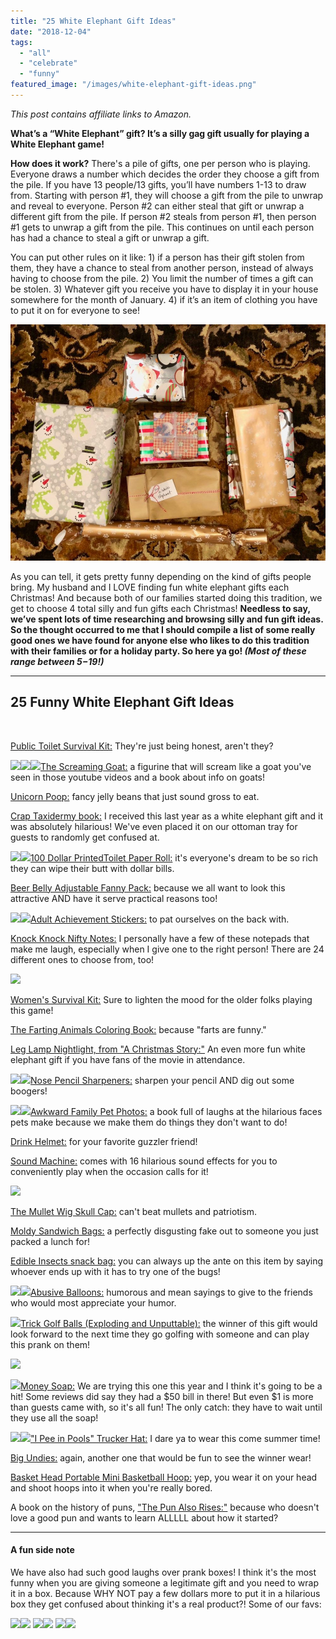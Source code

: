 ```yaml
---
title: "25 White Elephant Gift Ideas"
date: "2018-12-04"
tags:
  - "all"
  - "celebrate"
  - "funny"
featured_image: "/images/white-elephant-gift-ideas.png"
---
```


_This post contains affiliate links to Amazon._

**What’s a “White Elephant” gift? It’s a silly gag gift usually for playing a White Elephant game!**

**How does it work?** There's a pile of gifts, one per person who is playing. Everyone draws a number which decides the order they choose a gift from the pile. If you have 13 people/13 gifts, you’ll have numbers 1-13 to draw from. Starting with person #1, they will choose a gift from the pile to unwrap and reveal to everyone. Person #2 can either steal that gift or unwrap a different gift from the pile. If person #2 steals from person #1, then person #1 gets to unwrap a gift from the pile. This continues on until each person has had a chance to steal a gift or unwrap a gift.

You can put other rules on it like: 1) if a person has their gift stolen from them, they have a chance to steal from another person, instead of always having to choose from the pile. 2) You limit the number of times a gift can be stolen. 3) Whatever gift you receive you have to display it in your house somewhere for the month of January. 4) if it’s an item of clothing you have to put it on for everyone to see!

![](/images/IMG_1257.jpg)

As you can tell, it gets pretty funny depending on the kind of gifts people bring. My husband and I LOVE finding fun white elephant gifts each Christmas! And because both of our families started doing this tradition, we get to choose 4 total silly and fun gifts each Christmas! **Needless to say, we’ve spent lots of time researching and browsing silly and fun gift ideas. So the thought occurred to me that I should compile a list of some really good ones we have found for anyone else who likes to do this tradition with their families or for a holiday party. So here ya go! _(Most of these range between $5-$19!)_**

* * *

## 25 Funny White Elephant Gift Ideas

 

[Public Toilet Survival Kit:](https://amzn.to/2Qwd5U4) They're just being honest, aren't they?

[![](//ws-na.amazon-adsystem.com/widgets/q?_encoding=UTF8&ASIN=B0058KKUDO&Format=_SL160_&ID=AsinImage&MarketPlace=US&ServiceVersion=20070822&WS=1&tag=freshlymarrie-20)](https://www.amazon.com/Accoutrements-Public-Toilet-Survival-Kit/dp/B0058KKUDO/ref=as_li_ss_il?s=toys-and-games&ie=UTF8&qid=1543367477&sr=1-66&keywords=white+elephant+gifts+funny&linkCode=li2&tag=freshlymarrie-20&linkId=f86aa0b15959aa3279edb2084164dc25)![](https://ir-na.amazon-adsystem.com/e/ir?t=freshlymarrie-20&l=li2&o=1&a=B0058KKUDO)![](https://ir-na.amazon-adsystem.com/e/ir?t=freshlymarrie-20&l=li3&o=1&a=B00GLYZXIS)[The Screaming Goat:](https://amzn.to/2Ea3IUr) a figurine that will scream like a goat you've seen in those youtube videos and a book about info on goats!

[Unicorn Poop:](https://amzn.to/2PhDbFE) fancy jelly beans that just sound gross to eat.

[Crap Taxidermy book:](https://amzn.to/2Pg1B29) I received this last year as a white elephant gift and it was absolutely hilarious! We've even placed it on our ottoman tray for guests to randomly get confused at.

[![](//ws-na.amazon-adsystem.com/widgets/q?_encoding=UTF8&ASIN=B004I09G44&Format=_SL160_&ID=AsinImage&MarketPlace=US&ServiceVersion=20070822&WS=1&tag=freshlymarrie-20)](https://www.amazon.com/BigMouth-Inc-Dollar-Novelty-Printed/dp/B004I09G44/ref=as_li_ss_il?ie=UTF8&qid=1543874137&sr=8-6&keywords=funny+toilet+paper&linkCode=li2&tag=freshlymarrie-20&linkId=acf4ddc92339d174ee051e829b7586f0)![](https://ir-na.amazon-adsystem.com/e/ir?t=freshlymarrie-20&l=li2&o=1&a=B004I09G44)[100 Dollar PrintedToilet Paper Roll:](https://amzn.to/2SpPbXC) it's everyone's dream to be so rich they can wipe their butt with dollar bills.

[Beer Belly Adjustable Fanny Pack:](https://amzn.to/2QA6lob) because we all want to look this attractive AND have it serve practical reasons too!

[](https://www.amazon.com/Knock-WTF-Nifty-Notes/dp/B01F3KTDU4/ref=as_li_ss_il?ie=UTF8&qid=1543368241&sr=8-40&keywords=gag+gifts&th=1&linkCode=li3&tag=freshlymarrie-20&linkId=d29ec138da8be6d9ea9651ad290f7da3)[![](//ws-na.amazon-adsystem.com/widgets/q?_encoding=UTF8&ASIN=B01F3KTDU4&Format=_SL160_&ID=AsinImage&MarketPlace=US&ServiceVersion=20070822&WS=1&tag=freshlymarrie-20)](https://www.amazon.com/Knock-Selfie-Citation-Nifty-12132/dp/B01F3KTDU4/ref=as_li_ss_il?ie=UTF8&qid=1543876409&sr=8-2&keywords=knock+knock+selfie+citation&linkCode=li2&tag=freshlymarrie-20&linkId=b6165702b7cf4ea7178bde033db45941)[![](https://ir-na.amazon-adsystem.com/e/ir?t=freshlymarrie-20&l=li2&o=1&a=B01F3KTDU4)](https://www.amazon.com/Knock-WTF-Nifty-Notes/dp/B01F3KTDU4/ref=as_li_ss_il?ie=UTF8&qid=1543368241&sr=8-40&keywords=gag+gifts&th=1&linkCode=li3&tag=freshlymarrie-20&linkId=d29ec138da8be6d9ea9651ad290f7da3)[Adult Achievement Stickers:](https://amzn.to/2EbVefk) to pat ourselves on the back with.

[Knock Knock Nifty Notes:](https://amzn.to/2E28hyW) I personally have a few of these notepads that make me laugh, especially when I give one to the right person! There are 24 different ones to choose from, too!

[![](//ws-na.amazon-adsystem.com/widgets/q?_encoding=UTF8&ASIN=B06XFZYPPH&Format=_SL250_&ID=AsinImage&MarketPlace=US&ServiceVersion=20070822&WS=1&tag=freshlymarrie-20)](https://www.amazon.com/dp/B06XFZYPPH/ref=as_li_ss_il?psc=1&pd_rd_i=B06XFZYPPH&linkCode=li3&tag=freshlymarrie-20&linkId=2a6cfda2900d19516932176bd5bf3394)

[Women's Survival Kit:](https://amzn.to/2Ecu5Js) Sure to lighten the mood for the older folks playing this game!

[The Farting Animals Coloring Book:](https://amzn.to/2Ss4Ndk) because "farts are funny."

[Leg Lamp Nightlight, from "A Christmas Story:"](https://amzn.to/2EcZJGm) An even more fun white elephant gift if you have fans of the movie in attendance.

[![](//ws-na.amazon-adsystem.com/widgets/q?_encoding=UTF8&ASIN=B005DS5FJ0&Format=_SL160_&ID=AsinImage&MarketPlace=US&ServiceVersion=20070822&WS=1&tag=freshlymarrie-20)](https://www.amazon.com/Premium-Life-NOSE-PENCIL-SHARPENERS/dp/B005DS5FJ0/ref=as_li_ss_il?_encoding=UTF8&pd_rd_i=B005DS5FJ0&pd_rd_r=da70c672-f748-11e8-9917-81b192c86b0a&pd_rd_w=zmpVB&pd_rd_wg=Ere9Q&pf_rd_i=desktop-dp-sims&pf_rd_m=ATVPDKIKX0DER&pf_rd_p=18bb0b78-4200-49b9-ac91-f141d61a1780&pf_rd_r=S4XN7PW8W4XK1T3BW25J&pf_rd_s=desktop-dp-sims&pf_rd_t=40701&psc=1&refRID=S4XN7PW8W4XK1T3BW25J&linkCode=li2&tag=freshlymarrie-20&linkId=3c0dee80f107f77118c50716d86a30e5)![](https://ir-na.amazon-adsystem.com/e/ir?t=freshlymarrie-20&l=li2&o=1&a=B005DS5FJ0)[Nose Pencil Sharpeners:](https://amzn.to/2SseGHQ) sharpen your pencil AND dig out some boogers!

[![](//ws-na.amazon-adsystem.com/widgets/q?_encoding=UTF8&ASIN=0307888126&Format=_SL250_&ID=AsinImage&MarketPlace=US&ServiceVersion=20070822&WS=1&tag=freshlymarrie-20)](https://www.amazon.com/Awkward-Family-Photos-Mike-Bender/dp/0307888126/ref=as_li_ss_il?ie=UTF8&qid=1543872548&sr=8-1&keywords=awkward+pet+family+photos&linkCode=li3&tag=freshlymarrie-20&linkId=e4faf47f5c80eed0e69713924c9e5350)![](https://ir-na.amazon-adsystem.com/e/ir?t=freshlymarrie-20&l=li3&o=1&a=0307888126)[Awkward Family Pet Photos:](https://amzn.to/2UbJgag) a book full of laughs at the hilarious faces pets make because we make them do things they don't want to do!

[Drink Helmet:](https://amzn.to/2zGUI5g) for your favorite guzzler friend!

[Sound Machine:](https://amzn.to/2E8zL6Y) comes with 16 hilarious sound effects for you to conveniently play when the occasion calls for it!

[![](//ws-na.amazon-adsystem.com/widgets/q?_encoding=UTF8&ASIN=B018FKMGI0&Format=_SL250_&ID=AsinImage&MarketPlace=US&ServiceVersion=20070822&WS=1&tag=freshlymarrie-20)](https://www.amazon.com/Freebird-Mullet-Skull-White-Black/dp/B018FKMGI0/ref=as_li_ss_il?ie=UTF8&qid=1543368420&sr=8-77&keywords=gag+gifts&th=1&linkCode=li3&tag=freshlymarrie-20&linkId=fc63fa014283f75eb3dc2f15f0616b3c)

[The Mullet Wig Skull Cap:](https://amzn.to/2EcklP3) can't beat mullets and patriotism.

[Moldy Sandwich Bags:](https://amzn.to/2rj6L4f) a perfectly disgusting fake out to someone you just packed a lunch for!

[Edible Insects snack bag:](https://amzn.to/2UcXHv0) you can always up the ante on this item by saying whoever ends up with it has to try one of the bugs!

[![](//ws-na.amazon-adsystem.com/widgets/q?_encoding=UTF8&ASIN=B07FRYBJMQ&Format=_SL250_&ID=AsinImage&MarketPlace=US&ServiceVersion=20070822&WS=1&tag=freshlymarrie-20)](https://www.amazon.com/dp/B07FRYBJMQ/ref=as_li_ss_il?psc=1&pd_rd_i=B07FRYBJMQ&linkCode=li3&tag=freshlymarrie-20&linkId=a62bd2495ab46477aadf03d4c1cccad2)![](https://ir-na.amazon-adsystem.com/e/ir?t=freshlymarrie-20&l=li3&o=1&a=B07FRYBJMQ)[Abusive Balloons:](https://amzn.to/2SpFSqB) humorous and mean sayings to give to the friends who would most appreciate your humor.

![](https://ir-na.amazon-adsystem.com/e/ir?t=freshlymarrie-20&l=li3&o=1&a=B0058KKUDO)[Trick Golf Balls (Exploding and Unputtable):](https://amzn.to/2QuxKYN) the winner of this gift would look forward to the next time they go golfing with someone and can play this prank on them!

[![](//ws-na.amazon-adsystem.com/widgets/q?_encoding=UTF8&ASIN=B00GLYZXIS&Format=_SL250_&ID=AsinImage&MarketPlace=US&ServiceVersion=20070822&WS=1&tag=freshlymarrie-20)](https://www.amazon.com/Money-Every-Scented-Practical-Present/dp/B00GLYZXIS/ref=as_li_ss_il?ie=UTF8&qid=1543851050&sr=8-4&keywords=money+soap&linkCode=li3&tag=freshlymarrie-20&linkId=6098b4b5231b07f0e5285f5928db222e)

![](https://ir-na.amazon-adsystem.com/e/ir?t=freshlymarrie-20&l=li3&o=1&a=B00GLYZXIS)[Money Soap:](https://amzn.to/2StWyxn) We are trying this one this year and I think it's going to be a hit! Some reviews did say they had a $50 bill in there! But even $1 is more than guests came with, so it's all fun! The only catch: they have to wait until they use all the soap!

[![](//ws-na.amazon-adsystem.com/widgets/q?_encoding=UTF8&ASIN=B01F0I7KDG&Format=_SL160_&ID=AsinImage&MarketPlace=US&ServiceVersion=20070822&WS=1&tag=freshlymarrie-20)](https://www.amazon.com/Goozler-Pools-Funny-Dare-Gift/dp/B01F0I7KDG/ref=as_li_ss_il?ie=UTF8&qid=1543876725&sr=8-19&keywords=gag+gift+apparel&linkCode=li2&tag=freshlymarrie-20&linkId=eb9691346116bb03934b098d930e9bdf)![](https://ir-na.amazon-adsystem.com/e/ir?t=freshlymarrie-20&l=li2&o=1&a=B01F0I7KDG)["I Pee in Pools" Trucker Hat:](https://amzn.to/2PiBCqT) I dare ya to wear this come summer time!

[Big Undies:](https://amzn.to/2QcPFnq) again, another one that would be fun to see the winner wear!

[Basket Head Portable Mini Basketball Hoop:](https://amzn.to/2rhY5uD) yep, you wear it on your head and shoot hoops into it when you're really bored.

A book on the history of puns, ["The Pun Also Rises:"](https://amzn.to/2QdGQd5) because who doesn't love a good pun and wants to learn ALLLLL about how it started?

* * *

#### A fun side note

We have also had such good laughs over prank boxes! I think it's the most funny when you are giving someone a legitimate gift and you need to wrap it in a box. Because WHY NOT pay a few dollars more to put it in a hilarious box they get confused about thinking it's a real product?! Some of our favs:

[![](//ws-na.amazon-adsystem.com/widgets/q?_encoding=UTF8&ASIN=B00G4GQFMG&Format=_SL160_&ID=AsinImage&MarketPlace=US&ServiceVersion=20070822&WS=1&tag=freshlymarrie-20)](https://www.amazon.com/Prank-Pack-PP401016-Nap-Sack/dp/B00G4GQFMG/ref=as_li_ss_il?s=toys-and-games&ie=UTF8&qid=1543367230&sr=1-9&keywords=white+elephant+gifts+funny&linkCode=li2&tag=freshlymarrie-20&linkId=1f0a2f2aa9ffc752c326fa3e050e97ce)![](https://ir-na.amazon-adsystem.com/e/ir?t=freshlymarrie-20&l=li2&o=1&a=B00G4GQFMG) [![](//ws-na.amazon-adsystem.com/widgets/q?_encoding=UTF8&ASIN=B0757WW6KB&Format=_SL160_&ID=AsinImage&MarketPlace=US&ServiceVersion=20070822&WS=1&tag=freshlymarrie-20)](https://www.amazon.com/Prank-Pack-PP401016-Nap-Sack/dp/B0757WW6KB/ref=as_li_ss_il?s=toys-and-games&ie=UTF8&qid=1543367230&sr=1-9&keywords=white+elephant+gifts+funny&th=1&linkCode=li2&tag=freshlymarrie-20&linkId=59703d5a2a67ffa9b072a888e4c3a976)![](https://ir-na.amazon-adsystem.com/e/ir?t=freshlymarrie-20&l=li2&o=1&a=B0757WW6KB) [![](//ws-na.amazon-adsystem.com/widgets/q?_encoding=UTF8&ASIN=B0757ZY95C&Format=_SL160_&ID=AsinImage&MarketPlace=US&ServiceVersion=20070822&WS=1&tag=freshlymarrie-20)](https://www.amazon.com/dp/B0757ZY95C/ref=as_li_ss_il?psc=1&pd_rd_i=B0757ZY95C&pf_rd_m=ATVPDKIKX0DER&pf_rd_p=21517efd-b385-405b-a405-9a37af61b5b4&pd_rd_wg=IlnJX&pf_rd_r=9FX6TSRQKXAJV642WW7V&pf_rd_s=desktop-dp-sims&pf_rd_t=40701&pd_rd_w=AeETw&pf_rd_i=desktop-dp-sims&pd_rd_r=20bb05be-f74d-11e8-87db-23468501fb16&linkCode=li2&tag=freshlymarrie-20&linkId=abe3f97909933eb87ad27811328e00a6)![](https://ir-na.amazon-adsystem.com/e/ir?t=freshlymarrie-20&l=li2&o=1&a=B0757ZY95C)
